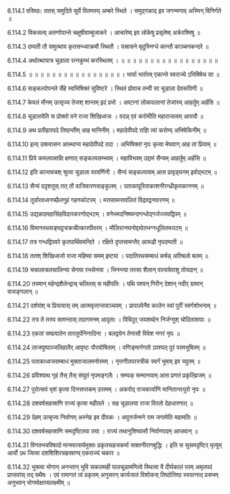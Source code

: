 6.114.1
वसिष्ठः:
ततस् समुदिते सूर्ये वितमस्य् अम्बरे स्थिते ।
समुद्गकाद् इव जगन्मणाव् अस्मिन् विनिर्गते ॥


6.114.2
विकसत्य् अरुणोपान्ते चक्षुषीवाम्बुजाकरे ।
आचारेष्व् इव लोकेषु प्रसृतेष्व् अर्करश्मिषु ॥


6.114.3
दम्पती तौ समुत्थाय कृतसन्ध्याक्रमौ स्थितौ ।
पत्त्रासने मृदुस्निग्धे कान्तौ काञ्चनकन्दरे ॥


6.114.4
अथोत्थायात्र चूडाला रत्नकुम्भं करस्थितम् ।
॥ ॥ ॥ ॥ ॥ ॥ ॥ ॥ ॥ ॥ ॥ ॥ ॥ ॥ ॥ ॥ ॥


6.114.5
॥ ॥ ॥ ॥ ॥ ॥ ॥ ॥ ॥ ॥ ॥ ॥ ॥ ॥ ॥ ॥ ।
भार्या भर्तारम् एकान्ते स्वराज्ये ऽभिषिषेच सा ॥


6.114.6
सङ्कल्पोपनते सैंहे स्वभिषिक्तं सुविष्टरे ।
स्थितं प्रोवाच तन्वी सा चूडाला देवरूपिणी ॥


6.114.7
केवलं मौनम् उत्सृज्य तेजश् शान्तम् इदं प्रभो ।
अष्टानां लोकपालानां तेजांस्य् आहर्तुम् अर्हसि ॥


6.114.8
चूडालयेति स प्रोक्तो वने राजा शिखिध्वजः ।
वदन्न् एवं करोमीति महाराजत्वम् आययौ ॥


6.114.9
अथ प्रतीहारपदे तिष्ठन्तीम् आह मानिनीम् ।
महादेवीपदे राज्ञि त्वां करोम्य् अभिषेकिनीम् ॥


6.114.10
इत्य् उक्त्वासन आस्थाप्य महादेवीपदे तदा ।
अभिषिक्तां नृपः कृत्वा मेघवाग् आह तां प्रियाम् ॥


6.114.11
प्रिये कमलपत्त्राक्षि क्षणात् सङ्कल्पसम्भवम् ।
महाविभवम् उद्दामं सैन्यम् आहर्तुम् अर्हसि ॥


6.114.12
इति कान्तवचश् श्रुत्वा चूडाला वरवर्णिनी ।
सैन्यं सङ्कल्पयाम् आस प्रावृड्घनम् इवोद्भटम् ॥


6.114.13
सैन्यं ददृशतुस् तत् तौ वाजिवारणसङ्कुलम् ।
पताकापूरिताकाशनीरन्ध्रीकृतकाननम् ॥


6.114.14
तूर्यारवध्वनच्छैलगुहं गहनकोटरम् ।
मत्तसामन्तवलितं विद्रवद्वनवारणम् ॥


6.114.15
उद्यन्नादमहासिंहविदारकरणोद्भटम् ।
वनेभमदनिष्ष्यन्दगन्धोद्गर्जज्जयद्विपम् ॥


6.114.16
विमानरथसङ्घट्टचक्रचीत्कारपीवरम् ।
मौलिरत्नघनोद्द्योतभग्नधूलितमःपटम् ॥


6.114.17
तत्र गन्धद्विपवरे कृतपार्थिवमन्दिरे ।
रक्षिते दृप्तसामन्तैर् आरूढौ नृपदम्पती ॥


6.114.18
ततश् शिखिध्वजो राजा महिष्या समम् इष्टया ।
पदातिरथसम्बाधं कर्षन्न् अतिबलो बलम् ॥


6.114.19
चचालाचलचालिन्या सेनया रभसेनया ।
भिनन्त्या तरसा शैलान् वात्ययेवाशु तोयदान् ॥


6.114.20
तस्मान् महेन्द्रशैलेन्द्राच् चलितस् स महीपतिः ।
पथि पश्यन् गिरीन् देशान् नदीर् ग्रामान् सजङ्गलान् ॥


6.114.21
दर्शयंश् च प्रियायास् तम् आत्मवृत्तान्तसञ्चयम् ।
प्रापाल्पेनैव कालेन स्वां पुरीं स्वर्गशोभनाम् ॥


6.114.22
तत्र ते तस्य सामन्तास् तदागमनम् आदृताः ।
विविदुर् जयशब्देन निर्जग्मुश् चोदिताशयाः ॥


6.114.23
एकतां सम्प्रयातेन तारतूर्यनिनादिना ।
बलद्वयेन तेनासौ विवेश नगरं नृपः ॥


6.114.24
लाजपुष्पाञ्जलिव्रातैर् आवृष्टः पौरयोषिताम् ।
वणिङ्मार्गगतो ऽपश्यत् पुरं परमभूषितम् ॥


6.114.25
पताकाध्वजसम्बाधं मुक्ताजालमनोरमम् ।
नृत्तगीतपरस्त्रीकं स्वर्गं भूमाव् इव च्युतम् ॥


6.114.26
प्रविश्याथ गृहं तैस् तैस् संयुतं नृपमङ्गलैः ।
सम्यक् सम्मानयाम् आस प्रणतं प्रकृतिव्रजम् ॥


6.114.27
पुरोत्सवं भृशं कृत्वा दिनसप्तकम् उत्तमम् ।
अकरोद् राजकार्याणि मानितान्तःपुरो नृपः ॥


6.114.28
दशवर्षसहस्राणि राज्यं कृत्वा महीतले ।
सह चूडालया राजा विरतो देहधारणात् ॥


6.114.29
देहम् उत्सृज्य निर्वाणम् अस्नेह इव दीपकः ।
अपुनर्जन्मने राम जगामेति महामतिः ॥


6.114.30
दशवर्षसहस्राणि समदृष्टितया तया ।
राज्यं तथानुशिष्यासौ निर्वाणपदम् आप्तवान् ॥


6.114.31
विगतभयविषादो मानमात्सर्यमुक्तः प्रकृतसहजकर्मा सक्तनीरागबुद्धिः ।
इति स सुसमदृष्टिर् मृत्युम् आर्यो ऽथ जित्वा दशशिशिरसहस्राण्य् एकराज्यं चकार ॥


6.114.32
भुक्त्वा भोगान् अनन्तान् भुवि सकलमही पालचूडामणित्वे स्थित्वा वै दीर्घकालं परम् अमृतपदं प्राप्तवांस् तद् यथैषः ।
एवं रामागतं त्वं प्रकृतम् अनुसरन् कार्यजातं विशोकस् तिष्ठोत्तिष्ठ स्वयत्नात् प्रसभम् अनुभवन् भोगमोक्षाग्र्यलक्ष्मीम् ॥

